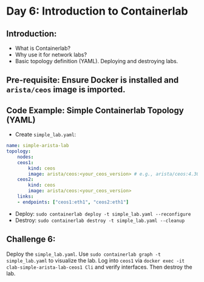 
# **Day 6: Introduction to Containerlab**

## **Introduction:** 
* What is Containerlab? 
* Why use it for network labs? 
* Basic topology definition (YAML). Deploying and destroying labs.

## **Pre-requisite:** Ensure Docker is installed and `arista/ceos` image is imported.

## **Code Example: Simple Containerlab Topology (YAML)**

* Create `simple_lab.yaml`:

```yaml
name: simple-arista-lab
topology:
    nodes:
    ceos1:
        kind: ceos
        image: arista/ceos:<your_ceos_version> # e.g., arista/ceos:4.30.6M
    ceos2:
        kind: ceos
        image: arista/ceos:<your_ceos_version>
    links:
    - endpoints: ["ceos1:eth1", "ceos2:eth1"]
```

* Deploy: `sudo containerlab deploy -t simple_lab.yaml --reconfigure` 
* Destroy: `sudo containerlab destroy -t simple_lab.yaml --cleanup`

## **Challenge 6:** 
Deploy the `simple_lab.yaml`. Use `sudo containerlab graph -t simple_lab.yaml` to visualize the lab. Log into `ceos1` via `docker exec -it clab-simple-arista-lab-ceos1 Cli` and verify interfaces. Then destroy the lab.
